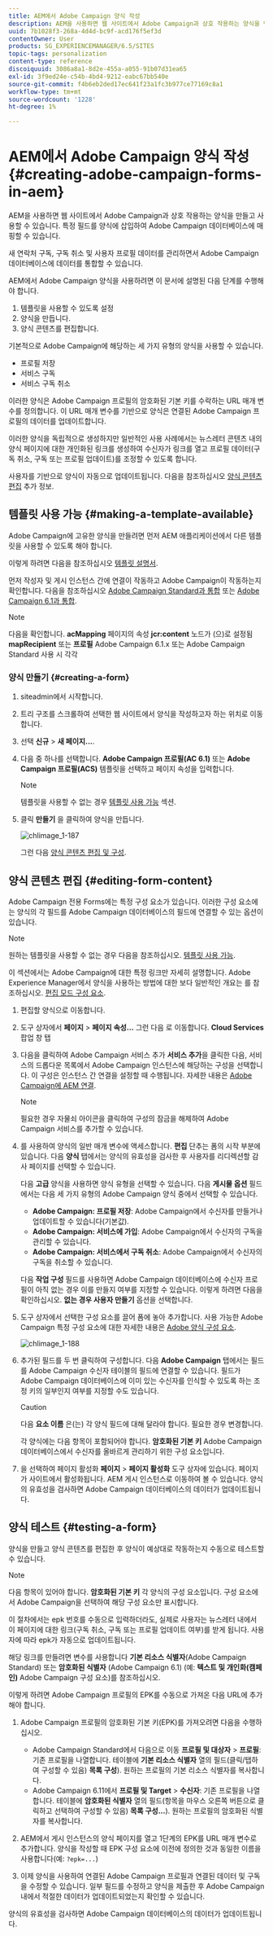 ```yaml
---
title: AEM에서 Adobe Campaign 양식 작성
description: AEM을 사용하면 웹 사이트에서 Adobe Campaign과 상호 작용하는 양식을 만들고 사용할 수 있습니다. 특정 필드를 양식에 삽입하여 Adobe Campaign 데이터베이스에 매핑할 수 있습니다.
uuid: 7b1028f3-268a-4d4d-bc9f-acd176f5ef3d
contentOwner: User
products: SG_EXPERIENCEMANAGER/6.5/SITES
topic-tags: personalization
content-type: reference
discoiquuid: 3086a8a1-8d2e-455a-a055-91b07d31ea65
exl-id: 3f9ed24e-c54b-4bd4-9212-eabc67bb540e
source-git-commit: f4b6eb2ded17ec641f23a1fc3b977ce77169c8a1
workflow-type: tm+mt
source-wordcount: '1228'
ht-degree: 1%

---
```


# AEM에서 Adobe Campaign 양식 작성{#creating-adobe-campaign-forms-in-aem}

AEM을 사용하면 웹 사이트에서 Adobe Campaign과 상호 작용하는 양식을 만들고 사용할 수 있습니다. 특정 필드를 양식에 삽입하여 Adobe Campaign 데이터베이스에 매핑할 수 있습니다.

새 연락처 구독, 구독 취소 및 사용자 프로필 데이터를 관리하면서 Adobe Campaign 데이터베이스에 데이터를 통합할 수 있습니다.

AEM에서 Adobe Campaign 양식을 사용하려면 이 문서에 설명된 다음 단계를 수행해야 합니다.

1. 템플릿을 사용할 수 있도록 설정
1. 양식을 만듭니다.
1. 양식 콘텐츠를 편집합니다.

기본적으로 Adobe Campaign에 해당하는 세 가지 유형의 양식을 사용할 수 있습니다.

* 프로필 저장
* 서비스 구독
* 서비스 구독 취소

이러한 양식은 Adobe Campaign 프로필의 암호화된 기본 키를 수락하는 URL 매개 변수를 정의합니다. 이 URL 매개 변수를 기반으로 양식은 연결된 Adobe Campaign 프로필의 데이터를 업데이트합니다.

이러한 양식을 독립적으로 생성하지만 일반적인 사용 사례에서는 뉴스레터 콘텐츠 내의 양식 페이지에 대한 개인화된 링크를 생성하여 수신자가 링크를 열고 프로필 데이터(구독 취소, 구독 또는 프로필 업데이트)를 조정할 수 있도록 합니다.

사용자를 기반으로 양식이 자동으로 업데이트됩니다. 다음을 참조하십시오 [양식 콘텐츠 편집](#editing-form-content) 추가 정보.

## 템플릿 사용 가능 {#making-a-template-available}

Adobe Campaign에 고유한 양식을 만들려면 먼저 AEM 애플리케이션에서 다른 템플릿을 사용할 수 있도록 해야 합니다.

이렇게 하려면 다음을 참조하십시오 [템플릿 설명서](/help/sites-developing/page-templates-static.md#templateavailability).

먼저 작성자 및 게시 인스턴스 간에 연결이 작동하고 Adobe Campaign이 작동하는지 확인합니다. 다음을 참조하십시오 [Adobe Campaign Standard과 통합](/help/sites-administering/campaignstandard.md) 또는 [Adobe Campaign 6.1과 통합](/help/sites-administering/campaignonpremise.md).

>[!NOTE]
>
>다음을 확인합니다. **acMapping** 페이지의 속성 **jcr:content** 노드가 (으)로 설정됨 **mapRecipient** 또는 **프로필** Adobe Campaign 6.1.x 또는 Adobe Campaign Standard 사용 시 각각

### 양식 만들기 {#creating-a-form}

1. siteadmin에서 시작합니다.
1. 트리 구조를 스크롤하여 선택한 웹 사이트에서 양식을 작성하고자 하는 위치로 이동합니다.
1. 선택 **신규** > **새 페이지...**.
1. 다음 중 하나를 선택합니다. **Adobe Campaign 프로필(AC 6.1)** 또는 **Adobe Campaign 프로필(ACS)** 템플릿을 선택하고 페이지 속성을 입력합니다.

   >[!NOTE]
   >
   >템플릿을 사용할 수 없는 경우 [템플릿 사용 가능](/help/sites-classic-ui-authoring/classic-personalization-ac.md#activatingatemplate) 섹션.

1. 클릭 **만들기** 을 클릭하여 양식을 만듭니다.

   ![chlimage_1-187](assets/chlimage_1-187.png)

   그런 다음 [양식 콘텐츠 편집 및 구성](#editing-form-content).

## 양식 콘텐츠 편집 {#editing-form-content}

Adobe Campaign 전용 Forms에는 특정 구성 요소가 있습니다. 이러한 구성 요소에는 양식의 각 필드를 Adobe Campaign 데이터베이스의 필드에 연결할 수 있는 옵션이 있습니다.

>[!NOTE]
>
>원하는 템플릿을 사용할 수 없는 경우 다음을 참조하십시오. [템플릿 사용 가능](/help/sites-classic-ui-authoring/classic-personalization-ac.md#activatingatemplate).

이 섹션에서는 Adobe Campaign에 대한 특정 링크만 자세히 설명합니다. Adobe Experience Manager에서 양식을 사용하는 방법에 대한 보다 일반적인 개요는 를 참조하십시오. [편집 모드 구성 요소](/help/sites-classic-ui-authoring/classic-page-author-edit-mode.md).

1. 편집할 양식으로 이동합니다.
1. 도구 상자에서 **페이지** > **페이지 속성...** 그런 다음 로 이동합니다. **Cloud Services** 팝업 창 탭
1. 다음을 클릭하여 Adobe Campaign 서비스 추가 **서비스 추가**&#x200B;을 클릭한 다음, 서비스의 드롭다운 목록에서 Adobe Campaign 인스턴스에 해당하는 구성을 선택합니다. 이 구성은 인스턴스 간 연결을 설정할 때 수행됩니다. 자세한 내용은 [Adobe Campaign에 AEM 연결](/help/sites-administering/campaignonpremise.md#connecting-aem-to-adobe-campaign).

   >[!NOTE]
   >
   >필요한 경우 자물쇠 아이콘을 클릭하여 구성의 잠금을 해제하여 Adobe Campaign 서비스를 추가할 수 있습니다.

1. 를 사용하여 양식의 일반 매개 변수에 액세스합니다. **편집** 단추는 폼의 시작 부분에 있습니다. 다음 **양식** 탭에서는 양식의 유효성을 검사한 후 사용자를 리디렉션할 감사 페이지를 선택할 수 있습니다.

   다음 **고급** 양식을 사용하면 양식 유형을 선택할 수 있습니다. 다음 **게시물 옵션** 필드에서는 다음 세 가지 유형의 Adobe Campaign 양식 중에서 선택할 수 있습니다.

   * **Adobe Campaign: 프로필 저장**: Adobe Campaign에서 수신자를 만들거나 업데이트할 수 있습니다(기본값).
   * **Adobe Campaign: 서비스에 가입**: Adobe Campaign에서 수신자의 구독을 관리할 수 있습니다.
   * **Adobe Campaign: 서비스에서 구독 취소**: Adobe Campaign에서 수신자의 구독을 취소할 수 있습니다.

   다음 **작업 구성** 필드를 사용하면 Adobe Campaign 데이터베이스에 수신자 프로필이 아직 없는 경우 이를 만들지 여부를 지정할 수 있습니다. 이렇게 하려면 다음을 확인하십시오. **없는 경우 사용자 만들기** 옵션을 선택합니다.

1. 도구 상자에서 선택한 구성 요소를 끌어 폼에 놓아 추가합니다. 사용 가능한 Adobe Campaign 특정 구성 요소에 대한 자세한 내용은 [Adobe 양식 구성 요소](/help/sites-classic-ui-authoring/classic-personalization-ac-components.md).

   ![chlimage_1-188](assets/chlimage_1-188.png)

1. 추가된 필드를 두 번 클릭하여 구성합니다. 다음 **Adobe Campaign** 탭에서는 필드를 Adobe Campaign 수신자 테이블의 필드에 연결할 수 있습니다. 필드가 Adobe Campaign 데이터베이스에 이미 있는 수신자를 인식할 수 있도록 하는 조정 키의 일부인지 여부를 지정할 수도 있습니다.

   >[!CAUTION]
   >
   >다음 **요소 이름** 은(는) 각 양식 필드에 대해 달라야 합니다. 필요한 경우 변경합니다.
   >
   >각 양식에는 다음 항목이 포함되어야 합니다. **암호화된 기본 키** Adobe Campaign 데이터베이스에서 수신자를 올바르게 관리하기 위한 구성 요소입니다.

1. 을 선택하여 페이지 활성화 **페이지** > **페이지 활성화** 도구 상자에 있습니다. 페이지가 사이트에서 활성화됩니다. AEM 게시 인스턴스로 이동하여 볼 수 있습니다. 양식의 유효성을 검사하면 Adobe Campaign 데이터베이스의 데이터가 업데이트됩니다.

## 양식 테스트 {#testing-a-form}

양식을 만들고 양식 콘텐츠를 편집한 후 양식이 예상대로 작동하는지 수동으로 테스트할 수 있습니다.

>[!NOTE]
>
>다음 항목이 있어야 합니다. **암호화된 기본 키** 각 양식의 구성 요소입니다. 구성 요소에서 Adobe Campaign을 선택하여 해당 구성 요소만 표시합니다.
>
>이 절차에서는 epk 번호를 수동으로 입력하더라도, 실제로 사용자는 뉴스레터 내에서 이 페이지에 대한 링크(구독 취소, 구독 또는 프로필 업데이트 여부)를 받게 됩니다. 사용자에 따라 epk가 자동으로 업데이트됩니다.
>
>해당 링크를 만들려면 변수를 사용합니다 **기본 리소스 식별자**(Adobe Campaign Standard) 또는 **암호화된 식별자** (Adobe Campaign 6.1) (예: **텍스트 및 개인화(캠페인)** Adobe Campaign 구성 요소)를 참조하십시오.

이렇게 하려면 Adobe Campaign 프로필의 EPK를 수동으로 가져온 다음 URL에 추가해야 합니다.

1. Adobe Campaign 프로필의 암호화된 기본 키(EPK)를 가져오려면 다음을 수행하십시오.

   * Adobe Campaign Standard에서 다음으로 이동 **프로필 및 대상자** > **프로필**: 기존 프로필을 나열합니다. 테이블에 **기본 리소스 식별자** 열의 필드(클릭/탭하여 구성할 수 있음) **목록 구성**). 원하는 프로필의 기본 리소스 식별자를 복사합니다.
   * Adobe Campaign 6.11에서 **프로필 및 Target** >  **수신자**: 기존 프로필을 나열합니다. 테이블에 **암호화된 식별자** 열의 필드(항목을 마우스 오른쪽 버튼으로 클릭하고 선택하여 구성할 수 있음) **목록 구성...**). 원하는 프로필의 암호화된 식별자를 복사합니다.

1. AEM에서 게시 인스턴스의 양식 페이지를 열고 1단계의 EPK를 URL 매개 변수로 추가합니다. 양식을 작성할 때 EPK 구성 요소에 이전에 정의한 것과 동일한 이름을 사용합니다(예: `?epk=...`)
1. 이제 양식을 사용하여 연결된 Adobe Campaign 프로필과 연결된 데이터 및 구독을 수정할 수 있습니다. 일부 필드를 수정하고 양식을 제출한 후 Adobe Campaign 내에서 적절한 데이터가 업데이트되었는지 확인할 수 있습니다.

양식의 유효성을 검사하면 Adobe Campaign 데이터베이스의 데이터가 업데이트됩니다.
